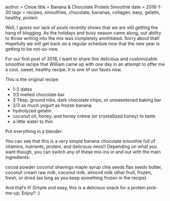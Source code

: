 <metadata>
author = Chloe
title = Banana & Chocolate Protein Smoothie
date = 2016-1-30
tags = recipes, smoothies, chocolate, bananas, collagen, easy, gelatin, healthy, protein
</metadata>

Well, I guess our lack of posts recently shows that we are still getting the hang of blogging. As the holidays and busy season came along, our ability to throw writing into the mix was completely annihilated. Sorry about that! Hopefully we will get back on a regular schedule now that the new year is getting to be not-so-new.

For our first post of 2016, I want to share this delicious and customizable smoothie recipe that William came up with one day in an attempt to offer me a cool, sweet, healthy recipe. It is one of our faves now.

This is the original recipe:

- 1-2 dates
- 1/3 melted chocolate bar
- 3 Tbsp. ground nibs, dark chocolate chips, or unsweetened baking bar
- 2/3 as much yogurt as frozen banana
- hydrolyzed gelatin
- coconut oil, honey, and honey crème (or crystallized honey) to taste
- a little water to thin

Put everything in a blender.

You can see that this is a very simple banana chocolate smoothie full of vitamins, nutrients, protein, and delicious-ness!! Depending on what you want though, you can switch any of these mix-ins in and out with the main ingredients:

cocoa powder
coconut shavings
maple syrup
chia seeds
flax seeds
butter, coconut cream
raw milk, coconut milk, almond milk
other fruit, frozen, fresh, or dried (as long as you keep something frozen in the recipe)

And that’s it! Simple and easy, this is a delicious snack for a protein pick-me-up. Enjoy!! :)
